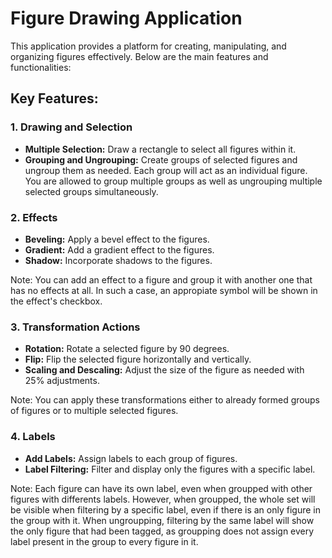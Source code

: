 # Figure Drawing Application

This application provides a platform for creating, manipulating, and organizing figures effectively. Below are the main features and functionalities:

## Key Features:

### 1. Drawing and Selection

- **Multiple Selection:** Draw a rectangle to select all figures within it.
- **Grouping and Ungrouping:** Create groups of selected figures and ungroup them as needed. Each group will act as an individual figure. You are allowed to group multiple groups as well as ungrouping multiple selected groups simultaneously.

### 2. Effects

- **Beveling:** Apply a bevel effect to the figures.
- **Gradient:** Add a gradient effect to the figures.
- **Shadow:** Incorporate shadows to the figures.

Note: You can add an effect to a figure and group it with another one that has no effects at all. In such a case, an appropiate symbol will be shown in the effect's checkbox.

### 3. Transformation Actions

- **Rotation:** Rotate a selected figure by 90 degrees.
- **Flip:** Flip the selected figure horizontally and vertically.
- **Scaling and Descaling:** Adjust the size of the figure as needed with 25% adjustments.

Note: You can apply these transformations either to already formed groups of figures or to multiple selected figures.

### 4. Labels

- **Add Labels:** Assign labels to each group of figures.
- **Label Filtering:** Filter and display only the figures with a specific label.

Note: Each figure can have its own label, even when groupped with other figures with differents labels. However, when groupped, the whole set will be visible when filtering by a specific label, even if there is an only figure in the group with it. When ungroupping, filtering by the same label will show the only figure that had been tagged, as groupping does not assign every label present in the group to every figure in it. 
